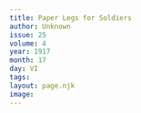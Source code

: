 ```yaml
---
title: Paper Legs for Soldiers
author: Unknown
issue: 25
volume: 4
year: 1917
month: 17
day: VI
tags:
layout: page.njk
image:
---
```


